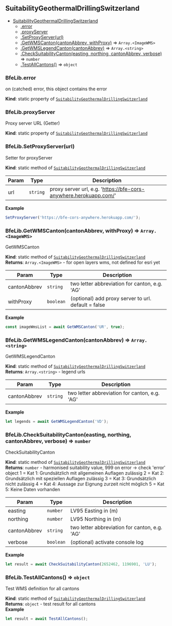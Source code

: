 <a name="module_SuitabilityGeothermalDrillingSwitzerland"></a>

## SuitabilityGeothermalDrillingSwitzerland

* [SuitabilityGeothermalDrillingSwitzerland](#module_SuitabilityGeothermalDrillingSwitzerland)
    * [.error](#module_SuitabilityGeothermalDrillingSwitzerland.error)
    * [.proxyServer](#module_SuitabilityGeothermalDrillingSwitzerland.proxyServer)
    * [.SetProxyServer(url)](#module_SuitabilityGeothermalDrillingSwitzerland.SetProxyServer)
    * [.GetWMSCanton(cantonAbbrev, withProxy)](#module_SuitabilityGeothermalDrillingSwitzerland.GetWMSCanton) ⇒ <code>Array.&lt;ImageWMS&gt;</code>
    * [.GetWMSLegendCanton(cantonAbbrev)](#module_SuitabilityGeothermalDrillingSwitzerland.GetWMSLegendCanton) ⇒ <code>Array.&lt;string&gt;</code>
    * [.CheckSuitabilityCanton(easting, northing, cantonAbbrev, verbose)](#module_SuitabilityGeothermalDrillingSwitzerland.CheckSuitabilityCanton) ⇒ <code>number</code>
    * [.TestAllCantons()](#module_SuitabilityGeothermalDrillingSwitzerland.TestAllCantons) ⇒ <code>object</code>

<a name="module_SuitabilityGeothermalDrillingSwitzerland.error"></a>

### BfeLib.error
on (catched) error, this object contains the error

**Kind**: static property of [<code>SuitabilityGeothermalDrillingSwitzerland</code>](#module_SuitabilityGeothermalDrillingSwitzerland)  
<a name="module_SuitabilityGeothermalDrillingSwitzerland.proxyServer"></a>

### BfeLib.proxyServer
Proxy server URL (Getter)

**Kind**: static property of [<code>SuitabilityGeothermalDrillingSwitzerland</code>](#module_SuitabilityGeothermalDrillingSwitzerland)  
<a name="module_SuitabilityGeothermalDrillingSwitzerland.SetProxyServer"></a>

### BfeLib.SetProxyServer(url)
Setter for proxyServer

**Kind**: static method of [<code>SuitabilityGeothermalDrillingSwitzerland</code>](#module_SuitabilityGeothermalDrillingSwitzerland)  

| Param | Type | Description |
| --- | --- | --- |
| url | <code>string</code> | proxy server url, e.g. 'https://bfe-cors-anywhere.herokuapp.com/' |

**Example**  
```js
SetProxyServer('https://bfe-cors-anywhere.herokuapp.com/');
```
<a name="module_SuitabilityGeothermalDrillingSwitzerland.GetWMSCanton"></a>

### BfeLib.GetWMSCanton(cantonAbbrev, withProxy) ⇒ <code>Array.&lt;ImageWMS&gt;</code>
GetWMSCanton

**Kind**: static method of [<code>SuitabilityGeothermalDrillingSwitzerland</code>](#module_SuitabilityGeothermalDrillingSwitzerland)  
**Returns**: <code>Array.&lt;ImageWMS&gt;</code> - for open layers wms, not defined for esri yet  

| Param | Type | Description |
| --- | --- | --- |
| cantonAbbrev | <code>string</code> | two letter abbreviation for canton, e.g. 'AG' |
| withProxy | <code>boolean</code> | (optional) add proxy server to url. default = false |

**Example**  
```js
const imageWmsList = await GetWMSCanton('UR', true);
```
<a name="module_SuitabilityGeothermalDrillingSwitzerland.GetWMSLegendCanton"></a>

### BfeLib.GetWMSLegendCanton(cantonAbbrev) ⇒ <code>Array.&lt;string&gt;</code>
GetWMSLegendCanton

**Kind**: static method of [<code>SuitabilityGeothermalDrillingSwitzerland</code>](#module_SuitabilityGeothermalDrillingSwitzerland)  
**Returns**: <code>Array.&lt;string&gt;</code> - legend urls  

| Param | Type | Description |
| --- | --- | --- |
| cantonAbbrev | <code>string</code> | two letter abbreviation for canton, e.g. 'AG' |

**Example**  
```js
let legends = await GetWMSLegendCanton('VD');
```
<a name="module_SuitabilityGeothermalDrillingSwitzerland.CheckSuitabilityCanton"></a>

### BfeLib.CheckSuitabilityCanton(easting, northing, cantonAbbrev, verbose) ⇒ <code>number</code>
CheckSuitabilityCanton

**Kind**: static method of [<code>SuitabilityGeothermalDrillingSwitzerland</code>](#module_SuitabilityGeothermalDrillingSwitzerland)  
**Returns**: <code>number</code> - harmonised suitability value, 999 on error -> check 'error' object1 = Kat 1: Grundsätzlich mit allgemeinen Auflagen zulässig2 = Kat 2: Grundsätzlich mit speziellen Auflagen zulässig3 = Kat 3: Grundsätzlich nicht zulässig4 = Kat 4: Aussage zur Eignung zurzeit nicht möglich5 = Kat 5: Keine Daten vorhanden  

| Param | Type | Description |
| --- | --- | --- |
| easting | <code>number</code> | LV95 Easting in (m) |
| northing | <code>number</code> | LV95 Northing in (m) |
| cantonAbbrev | <code>string</code> | two letter abbreviation for canton, e.g. 'AG' |
| verbose | <code>boolean</code> | (optional) activate console log |

**Example**  
```js
let result = await CheckSuitabilityCanton(2652462, 1196901, 'LU');
```
<a name="module_SuitabilityGeothermalDrillingSwitzerland.TestAllCantons"></a>

### BfeLib.TestAllCantons() ⇒ <code>object</code>
Test WMS definition for all cantons

**Kind**: static method of [<code>SuitabilityGeothermalDrillingSwitzerland</code>](#module_SuitabilityGeothermalDrillingSwitzerland)  
**Returns**: <code>object</code> - test result for all cantons  
**Example**  
```js
let result = await TestAllCantons();
```
